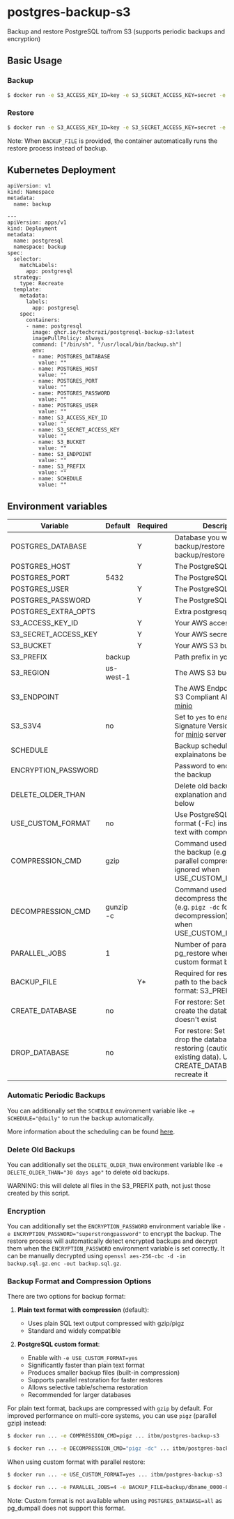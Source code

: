 # postgres-backup-s3

Backup and restore PostgreSQL to/from S3 (supports periodic backups and encryption)

## Basic Usage

### Backup

```sh
$ docker run -e S3_ACCESS_KEY_ID=key -e S3_SECRET_ACCESS_KEY=secret -e S3_BUCKET=my-bucket -e S3_PREFIX=backup -e POSTGRES_DATABASE=dbname -e POSTGRES_USER=user -e POSTGRES_PASSWORD=password -e POSTGRES_HOST=localhost itbm/postgres-backup-s3
```

### Restore

```sh
$ docker run -e S3_ACCESS_KEY_ID=key -e S3_SECRET_ACCESS_KEY=secret -e S3_BUCKET=my-bucket -e BACKUP_FILE=backup/dbname_0000-00-00T00:00:00Z.sql.gz -e POSTGRES_DATABASE=dbname -e POSTGRES_USER=user -e POSTGRES_PASSWORD=password -e POSTGRES_HOST=localhost -e CREATE_DATABASE=yes itbm/postgres-backup-s3
```

Note: When `BACKUP_FILE` is provided, the container automatically runs the restore process instead of backup.

## Kubernetes Deployment

```
apiVersion: v1
kind: Namespace
metadata:
  name: backup

---
apiVersion: apps/v1
kind: Deployment
metadata:
  name: postgresql
  namespace: backup
spec:
  selector:
    matchLabels:
      app: postgresql
  strategy:
    type: Recreate
  template:
    metadata:
      labels:
        app: postgresql
    spec:
      containers:
      - name: postgresql
        image: ghcr.io/techcrazi/postgresql-backup-s3:latest
        imagePullPolicy: Always
        command: ["/bin/sh", "/usr/local/bin/backup.sh"]
        env:
        - name: POSTGRES_DATABASE
          value: ""
        - name: POSTGRES_HOST
          value: ""
        - name: POSTGRES_PORT
          value: ""
        - name: POSTGRES_PASSWORD
          value: ""
        - name: POSTGRES_USER
          value: ""
        - name: S3_ACCESS_KEY_ID
          value: ""
        - name: S3_SECRET_ACCESS_KEY
          value: ""
        - name: S3_BUCKET
          value: ""
        - name: S3_ENDPOINT
          value: ""
        - name: S3_PREFIX
          value: ""
        - name: SCHEDULE
          value: ""
```

## Environment variables

| Variable             | Default   | Required | Description                                                                                                              |
|----------------------|-----------|----------|--------------------------------------------------------------------------------------------------------------------------|
| POSTGRES_DATABASE    |           | Y        | Database you want to backup/restore or 'all' to backup/restore everything                                               |
| POSTGRES_HOST        |           | Y        | The PostgreSQL host                                                                                                      |
| POSTGRES_PORT        | 5432      |          | The PostgreSQL port                                                                                                      |
| POSTGRES_USER        |           | Y        | The PostgreSQL user                                                                                                      |
| POSTGRES_PASSWORD    |           | Y        | The PostgreSQL password                                                                                                  |
| POSTGRES_EXTRA_OPTS  |           |          | Extra postgresql options                                                                                                 |
| S3_ACCESS_KEY_ID     |           | Y        | Your AWS access key                                                                                                      |
| S3_SECRET_ACCESS_KEY |           | Y        | Your AWS secret key                                                                                                      |
| S3_BUCKET            |           | Y        | Your AWS S3 bucket path                                                                                                  |
| S3_PREFIX            | backup    |          | Path prefix in your bucket                                                                                               |
| S3_REGION            | us-west-1 |          | The AWS S3 bucket region                                                                                                 |
| S3_ENDPOINT          |           |          | The AWS Endpoint URL, for S3 Compliant APIs such as [minio](https://minio.io)                                            |
| S3_S3V4              | no        |          | Set to `yes` to enable AWS Signature Version 4, required for [minio](https://minio.io) servers                           |
| SCHEDULE             |           |          | Backup schedule time, see explainatons below                                                                             |
| ENCRYPTION_PASSWORD  |           |          | Password to encrypt/decrypt the backup                                                                                   |
| DELETE_OLDER_THAN    |           |          | Delete old backups, see explanation and warning below                                                                    |
| USE_CUSTOM_FORMAT    | no        |          | Use PostgreSQL's custom format (-Fc) instead of plain text with compression                                              |
| COMPRESSION_CMD      | gzip      |          | Command used to compress the backup (e.g. `pigz` for parallel compression) - ignored when USE_CUSTOM_FORMAT=yes          |
| DECOMPRESSION_CMD    | gunzip -c |          | Command used to decompress the backup (e.g. `pigz -dc` for parallel decompression) - ignored when USE_CUSTOM_FORMAT=yes  |
| PARALLEL_JOBS        | 1         |          | Number of parallel jobs for pg_restore when using custom format backups                                                  |
| BACKUP_FILE          |           | Y*       | Required for restore. The path to the backup file in S3, format: S3_PREFIX/filename                                      |
| CREATE_DATABASE      | no        |          | For restore: Set to `yes` to create the database if it doesn't exist                                                     |
| DROP_DATABASE        | no        |          | For restore: Set to `yes` to drop the database before restoring (caution: destroys existing data). Use with CREATE_DATABASE=yes to recreate it |

### Automatic Periodic Backups

You can additionally set the `SCHEDULE` environment variable like `-e SCHEDULE="@daily"` to run the backup automatically.

More information about the scheduling can be found [here](http://godoc.org/github.com/robfig/cron#hdr-Predefined_schedules).

### Delete Old Backups

You can additionally set the `DELETE_OLDER_THAN` environment variable like `-e DELETE_OLDER_THAN="30 days ago"` to delete old backups.

WARNING: this will delete all files in the S3_PREFIX path, not just those created by this script.

### Encryption

You can additionally set the `ENCRYPTION_PASSWORD` environment variable like `-e ENCRYPTION_PASSWORD="superstrongpassword"` to encrypt the backup. The restore process will automatically detect encrypted backups and decrypt them when the `ENCRYPTION_PASSWORD` environment variable is set correctly. It can be manually decrypted using `openssl aes-256-cbc -d -in backup.sql.gz.enc -out backup.sql.gz`.

### Backup Format and Compression Options

There are two options for backup format:

1. **Plain text format with compression** (default):
   - Uses plain SQL text output compressed with gzip/pigz
   - Standard and widely compatible

2. **PostgreSQL custom format**:
   - Enable with `-e USE_CUSTOM_FORMAT=yes`
   - Significantly faster than plain text format
   - Produces smaller backup files (built-in compression)
   - Supports parallel restoration for faster restores
   - Allows selective table/schema restoration
   - Recommended for larger databases

For plain text format, backups are compressed with `gzip` by default. For improved performance on multi-core systems, you can use `pigz` (parallel gzip) instead:

```sh
$ docker run ... -e COMPRESSION_CMD=pigz ... itbm/postgres-backup-s3

$ docker run ... -e DECOMPRESSION_CMD="pigz -dc" ... itbm/postgres-backup-s3
```

When using custom format with parallel restore:

```sh
$ docker run ... -e USE_CUSTOM_FORMAT=yes ... itbm/postgres-backup-s3

$ docker run ... -e PARALLEL_JOBS=4 -e BACKUP_FILE=backup/dbname_0000-00-00T00:00:00Z.dump ... itbm/postgres-backup-s3
```

Note: Custom format is not available when using `POSTGRES_DATABASE=all` as pg_dumpall does not support this format.
